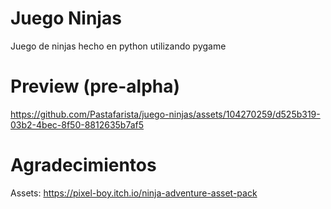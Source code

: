 # Juego Ninjas

Juego de ninjas hecho en python utilizando pygame <br>

# Preview (pre-alpha)
https://github.com/Pastafarista/juego-ninjas/assets/104270259/d525b319-03b2-4bec-8f50-8812635b7af5

# Agradecimientos
Assets: <https://pixel-boy.itch.io/ninja-adventure-asset-pack>
